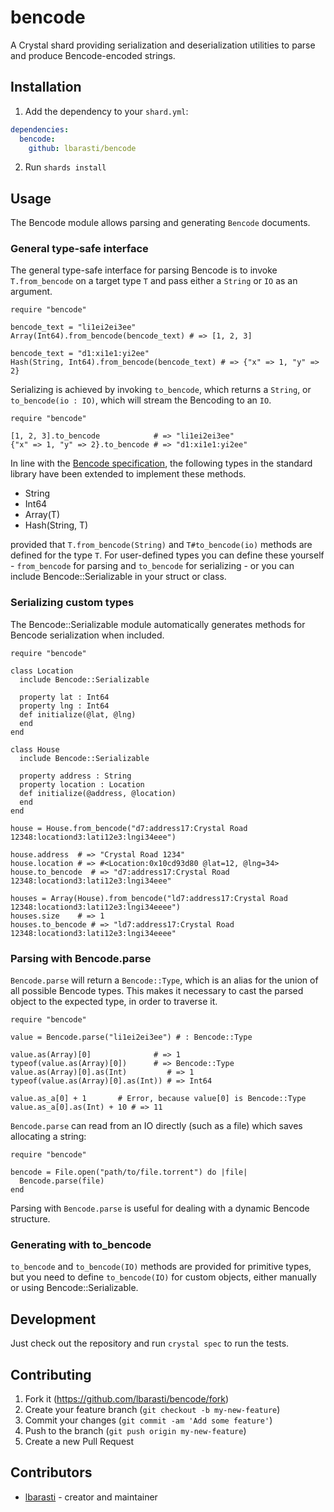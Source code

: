 # bencode

A Crystal shard providing serialization and deserialization utilities to parse and produce Bencode-encoded strings.

## Installation

1. Add the dependency to your `shard.yml`:

```yaml
dependencies:
  bencode:
    github: lbarasti/bencode
```

2. Run `shards install`

## Usage

The Bencode module allows parsing and generating `Bencode` documents.

### General type-safe interface
The general type-safe interface for parsing Bencode is to invoke `T.from_bencode` on a target type `T` and pass either a `String` or `IO` as an argument.

```crystal
require "bencode"

bencode_text = "li1ei2ei3ee"
Array(Int64).from_bencode(bencode_text) # => [1, 2, 3]

bencode_text = "d1:xi1e1:yi2ee"
Hash(String, Int64).from_bencode(bencode_text) # => {"x" => 1, "y" => 2}
```

Serializing is achieved by invoking `to_bencode`, which returns a `String`, or `to_bencode(io : IO)`, which will stream the Bencoding to an `IO`.

```crystal
require "bencode"

[1, 2, 3].to_bencode            # => "li1ei2ei3ee"
{"x" => 1, "y" => 2}.to_bencode # => "d1:xi1e1:yi2ee"
```

In line with the [Bencode specification](https://wiki.theory.org/index.php/BitTorrentSpecification), the following types in the standard library have been extended to implement these methods.
* String
* Int64
* Array(T)
* Hash(String, T)

provided that `T.from_bencode(String)` and `T#to_bencode(io)` methods are defined for the type `T`. For user-defined types you can define these yourself - `from_bencode` for parsing and `to_bencode` for serializing - or you can include Bencode::Serializable in your struct or class.

### Serializing custom types
The Bencode::Serializable module automatically generates methods for Bencode serialization when included.

```crystal
require "bencode"

class Location
  include Bencode::Serializable

  property lat : Int64
  property lng : Int64
  def initialize(@lat, @lng)
  end
end

class House
  include Bencode::Serializable

  property address : String
  property location : Location
  def initialize(@address, @location)
  end
end

house = House.from_bencode("d7:address17:Crystal Road 12348:locationd3:lati12e3:lngi34eee")

house.address  # => "Crystal Road 1234"
house.location # => #<Location:0x10cd93d80 @lat=12, @lng=34>
house.to_bencode  # => "d7:address17:Crystal Road 12348:locationd3:lati12e3:lngi34eee"

houses = Array(House).from_bencode("ld7:address17:Crystal Road 12348:locationd3:lati12e3:lngi34eeee")
houses.size    # => 1
houses.to_bencode # => "ld7:address17:Crystal Road 12348:locationd3:lati12e3:lngi34eeee"
```

### Parsing with Bencode.parse
`Bencode.parse` will return a `Bencode::Type`, which is an alias for the union of all possible Bencode types. This makes it necessary to cast the parsed object to the expected type, in order to traverse it.

```crystal
require "bencode"

value = Bencode.parse("li1ei2ei3ee") # : Bencode::Type

value.as(Array)[0]              # => 1
typeof(value.as(Array)[0])      # => Bencode::Type
value.as(Array)[0].as(Int)         # => 1
typeof(value.as(Array)[0].as(Int)) # => Int64

value.as_a[0] + 1       # Error, because value[0] is Bencode::Type
value.as_a[0].as(Int) + 10 # => 11
```

`Bencode.parse` can read from an IO directly (such as a file) which saves allocating a string:

```crystal
require "bencode"

bencode = File.open("path/to/file.torrent") do |file|
  Bencode.parse(file)
end
```

Parsing with `Bencode.parse` is useful for dealing with a dynamic Bencode structure.

### Generating with to_bencode
`to_bencode` and `to_bencode(IO)` methods are provided for primitive types, but you need to define `to_bencode(IO)` for custom objects, either manually or using Bencode::Serializable.

## Development

Just check out the repository and run `crystal spec` to run the tests.

## Contributing

1. Fork it (<https://github.com/lbarasti/bencode/fork>)
2. Create your feature branch (`git checkout -b my-new-feature`)
3. Commit your changes (`git commit -am 'Add some feature'`)
4. Push to the branch (`git push origin my-new-feature`)
5. Create a new Pull Request

## Contributors

- [lbarasti](https://github.com/lbarasti) - creator and maintainer
